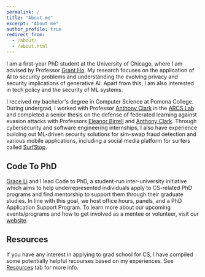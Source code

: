 ```yaml
---
permalink: /
title: "About me"
excerpt: "About me"
author_profile: true
redirect_from: 
  - /about/
  - /about.html
---
```


I am a first-year PhD student at the University of Chicago, where I am advised by Professor [Grant Ho](https://people.cs.uchicago.edu/~grantho/). My research focuses on the application of AI to security problems and understanding the evolving privacy and security implications of generative AI. Apart from this, I am also interested in tech policy and the security of ML systems.

I received my bachelor's degree in Computer Science at Pomona College. During undergrad, I worked with Professor [Anthony Clark](https://cs.pomona.edu/~ajc//) in the [ARCS Lab](https://cs.pomona.edu/~ajc/arcslab/) and completed a senior thesis on the defense of federated learning against evasion attacks with Professors [Eleanor Birrell](https://cs.pomona.edu/~ebirrell/) and [Anthony Clark](https://cs.pomona.edu/~ajc//). Through cybersecurity and software engineering internships, I also have experience building out ML-driven security solutions for sim-swap fraud detection and various mobile applications, including a social media platform for surfers called [SurfStop](https://github.com/christymarc/SurfStop).

## Code To PhD
[Grace Li](https://www.grace-li.org/) and I lead Code to PhD, a student-run inter-university initiative which aims to help underrepresented individuals apply to CS-related PhD programs and find mentorship to support them through their graduate studies. In line with this goal, we host office hours, panels, and a PhD Application Support Program. To learn more about our upcoming events/programs and how to get involved as a mentee or volunteer, visit our [website](https://codetophd.github.io/). 

## Resources
If you have any interest in applying to grad school for CS, I have compiled some potentially helpful recourses based on my experiences. See [Resources](https://christymarc.github.io/resources/) tab for more info.

